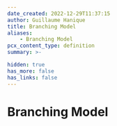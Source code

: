 ```yaml
---
date_created: 2022-12-29T11:37:15
author: Guillaume Hanique
title: Branching Model
aliases:
    - Branching Model
pcx_content_type: definition
summary: >-

hidden: true
has_more: false
has_links: false
---
```


# Branching Model
